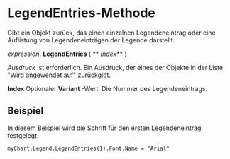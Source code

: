 
# LegendEntries-Methode

Gibt ein Objekt zurück, das einen einzelnen Legendeneintrag oder eine Auflistung von Legendeneinträgen der Legende darstellt.

 _expression_. **LegendEntries** ( ** _Index_** )

 _Ausdruck_ ist erforderlich. Ein Ausdruck, der eines der Objekte in der Liste "Wird angewendet auf" zurückgibt.

 **Index** Optionaler **Variant** -Wert. Die Nummer des Legendeneintrags.

## Beispiel

In diesem Beispiel wird die Schrift für den ersten Legendeneintrag festgelegt.


```
myChart.Legend.LegendEntries(1).Font.Name = "Arial"
```

